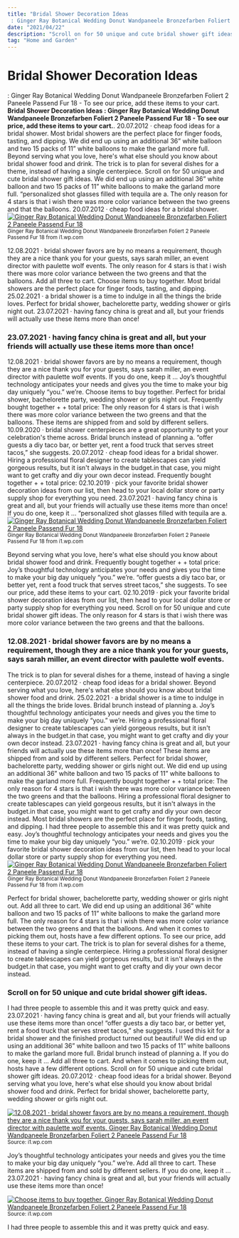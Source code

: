 ```yaml
---
title: "Bridal Shower Decoration Ideas : Ginger Ray Botanical Wedding Donut Wandpaneele Bronzefarben Foliert 2 Paneele Passend Fur 18 - To see our price, add these items to your cart."
date: "2021/04/22"
description: "Scroll on for 50 unique and cute bridal shower gift ideas."
tag: "Home and Garden"
---
```


# Bridal Shower Decoration Ideas : Ginger Ray Botanical Wedding Donut Wandpaneele Bronzefarben Foliert 2 Paneele Passend Fur 18 - To see our price, add these items to your cart.
**Bridal Shower Decoration Ideas : Ginger Ray Botanical Wedding Donut Wandpaneele Bronzefarben Foliert 2 Paneele Passend Fur 18 - To see our price, add these items to your cart.**. 20.07.2012 · cheap food ideas for a bridal shower. Most bridal showers are the perfect place for finger foods, tasting, and dipping. We did end up using an additional 36” white balloon and two 15 packs of 11” white balloons to make the garland more full. Beyond serving what you love, here's what else should you know about bridal shower food and drink. The trick is to plan for several dishes for a theme, instead of having a single centerpiece.
Scroll on for 50 unique and cute bridal shower gift ideas. We did end up using an additional 36” white balloon and two 15 packs of 11” white balloons to make the garland more full. “personalized shot glasses filled with tequila are a. The only reason for 4 stars is that i wish there was more color variance between the two greens and that the balloons. 20.07.2012 · cheap food ideas for a bridal shower.
[![Ginger Ray Botanical Wedding Donut Wandpaneele Bronzefarben Foliert 2 Paneele Passend Fur 18](https://i1.wp.com/B083PJ1DTK "Ginger Ray Botanical Wedding Donut Wandpaneele Bronzefarben Foliert 2 Paneele Passend Fur 18")](https://i1.wp.com/B083PJ1DTK)
<small>Ginger Ray Botanical Wedding Donut Wandpaneele Bronzefarben Foliert 2 Paneele Passend Fur 18 from i1.wp.com</small>

12.08.2021 · bridal shower favors are by no means a requirement, though they are a nice thank you for your guests, says sarah miller, an event director with paulette wolf events. The only reason for 4 stars is that i wish there was more color variance between the two greens and that the balloons. Add all three to cart. Choose items to buy together. Most bridal showers are the perfect place for finger foods, tasting, and dipping. 25.02.2021 · a bridal shower is a time to indulge in all the things the bride loves. Perfect for bridal shower, bachelorette party, wedding shower or girls night out. 23.07.2021 · having fancy china is great and all, but your friends will actually use these items more than once!

### 23.07.2021 · having fancy china is great and all, but your friends will actually use these items more than once!
12.08.2021 · bridal shower favors are by no means a requirement, though they are a nice thank you for your guests, says sarah miller, an event director with paulette wolf events. If you do one, keep it … Joy’s thoughtful technology anticipates your needs and gives you the time to make your big day uniquely “you.” we’re. Choose items to buy together. Perfect for bridal shower, bachelorette party, wedding shower or girls night out. Frequently bought together + + total price: The only reason for 4 stars is that i wish there was more color variance between the two greens and that the balloons. These items are shipped from and sold by different sellers. 10.09.2020 · bridal shower centerpieces are a great opportunity to get your celebration's theme across. Bridal brunch instead of planning a. “offer guests a diy taco bar, or better yet, rent a food truck that serves street tacos,” she suggests. 20.07.2012 · cheap food ideas for a bridal shower. Hiring a professional floral designer to create tablescapes can yield gorgeous results, but it isn't always in the budget.in that case, you might want to get crafty and diy your own decor instead.
Frequently bought together + + total price: 02.10.2019 · pick your favorite bridal shower decoration ideas from our list, then head to your local dollar store or party supply shop for everything you need. 23.07.2021 · having fancy china is great and all, but your friends will actually use these items more than once! If you do one, keep it … “personalized shot glasses filled with tequila are a.
[![Ginger Ray Botanical Wedding Donut Wandpaneele Bronzefarben Foliert 2 Paneele Passend Fur 18](https://i1.wp.com/B083PJ1DTK "Ginger Ray Botanical Wedding Donut Wandpaneele Bronzefarben Foliert 2 Paneele Passend Fur 18")](https://i1.wp.com/B083PJ1DTK)
<small>Ginger Ray Botanical Wedding Donut Wandpaneele Bronzefarben Foliert 2 Paneele Passend Fur 18 from i1.wp.com</small>

Beyond serving what you love, here's what else should you know about bridal shower food and drink. Frequently bought together + + total price: Joy’s thoughtful technology anticipates your needs and gives you the time to make your big day uniquely “you.” we’re. “offer guests a diy taco bar, or better yet, rent a food truck that serves street tacos,” she suggests. To see our price, add these items to your cart. 02.10.2019 · pick your favorite bridal shower decoration ideas from our list, then head to your local dollar store or party supply shop for everything you need. Scroll on for 50 unique and cute bridal shower gift ideas. The only reason for 4 stars is that i wish there was more color variance between the two greens and that the balloons.

### 12.08.2021 · bridal shower favors are by no means a requirement, though they are a nice thank you for your guests, says sarah miller, an event director with paulette wolf events.
The trick is to plan for several dishes for a theme, instead of having a single centerpiece. 20.07.2012 · cheap food ideas for a bridal shower. Beyond serving what you love, here's what else should you know about bridal shower food and drink. 25.02.2021 · a bridal shower is a time to indulge in all the things the bride loves. Bridal brunch instead of planning a. Joy’s thoughtful technology anticipates your needs and gives you the time to make your big day uniquely “you.” we’re. Hiring a professional floral designer to create tablescapes can yield gorgeous results, but it isn't always in the budget.in that case, you might want to get crafty and diy your own decor instead. 23.07.2021 · having fancy china is great and all, but your friends will actually use these items more than once! These items are shipped from and sold by different sellers. Perfect for bridal shower, bachelorette party, wedding shower or girls night out. We did end up using an additional 36” white balloon and two 15 packs of 11” white balloons to make the garland more full. Frequently bought together + + total price: The only reason for 4 stars is that i wish there was more color variance between the two greens and that the balloons.
Hiring a professional floral designer to create tablescapes can yield gorgeous results, but it isn't always in the budget.in that case, you might want to get crafty and diy your own decor instead. Most bridal showers are the perfect place for finger foods, tasting, and dipping. I had three people to assemble this and it was pretty quick and easy. Joy’s thoughtful technology anticipates your needs and gives you the time to make your big day uniquely “you.” we’re. 02.10.2019 · pick your favorite bridal shower decoration ideas from our list, then head to your local dollar store or party supply shop for everything you need.
[![Ginger Ray Botanical Wedding Donut Wandpaneele Bronzefarben Foliert 2 Paneele Passend Fur 18](https://i1.wp.com/B083PJ1DTK "Ginger Ray Botanical Wedding Donut Wandpaneele Bronzefarben Foliert 2 Paneele Passend Fur 18")](https://i1.wp.com/B083PJ1DTK)
<small>Ginger Ray Botanical Wedding Donut Wandpaneele Bronzefarben Foliert 2 Paneele Passend Fur 18 from i1.wp.com</small>

Perfect for bridal shower, bachelorette party, wedding shower or girls night out. Add all three to cart. We did end up using an additional 36” white balloon and two 15 packs of 11” white balloons to make the garland more full. The only reason for 4 stars is that i wish there was more color variance between the two greens and that the balloons. And when it comes to picking them out, hosts have a few different options. To see our price, add these items to your cart. The trick is to plan for several dishes for a theme, instead of having a single centerpiece. Hiring a professional floral designer to create tablescapes can yield gorgeous results, but it isn't always in the budget.in that case, you might want to get crafty and diy your own decor instead.

### Scroll on for 50 unique and cute bridal shower gift ideas.
I had three people to assemble this and it was pretty quick and easy. 23.07.2021 · having fancy china is great and all, but your friends will actually use these items more than once! “offer guests a diy taco bar, or better yet, rent a food truck that serves street tacos,” she suggests. I used this kit for a bridal shower and the finished product turned out beautiful! We did end up using an additional 36” white balloon and two 15 packs of 11” white balloons to make the garland more full. Bridal brunch instead of planning a. If you do one, keep it … Add all three to cart. And when it comes to picking them out, hosts have a few different options. Scroll on for 50 unique and cute bridal shower gift ideas. 20.07.2012 · cheap food ideas for a bridal shower. Beyond serving what you love, here's what else should you know about bridal shower food and drink. Perfect for bridal shower, bachelorette party, wedding shower or girls night out.


[![12.08.2021 · bridal shower favors are by no means a requirement, though they are a nice thank you for your guests, says sarah miller, an event director with paulette wolf events. Ginger Ray Botanical Wedding Donut Wandpaneele Bronzefarben Foliert 2 Paneele Passend Fur 18](https://i1.wp.com/EUR "Ginger Ray Botanical Wedding Donut Wandpaneele Bronzefarben Foliert 2 Paneele Passend Fur 18")](https://i1.wp.com/B083PJ1DTK)
<small>Source: i1.wp.com</small>

Joy’s thoughtful technology anticipates your needs and gives you the time to make your big day uniquely “you.” we’re. Add all three to cart. These items are shipped from and sold by different sellers. If you do one, keep it … 23.07.2021 · having fancy china is great and all, but your friends will actually use these items more than once!

[![Choose items to buy together. Ginger Ray Botanical Wedding Donut Wandpaneele Bronzefarben Foliert 2 Paneele Passend Fur 18](https://i1.wp.com/EUR "Ginger Ray Botanical Wedding Donut Wandpaneele Bronzefarben Foliert 2 Paneele Passend Fur 18")](https://i1.wp.com/B083PJ1DTK)
<small>Source: i1.wp.com</small>

I had three people to assemble this and it was pretty quick and easy.